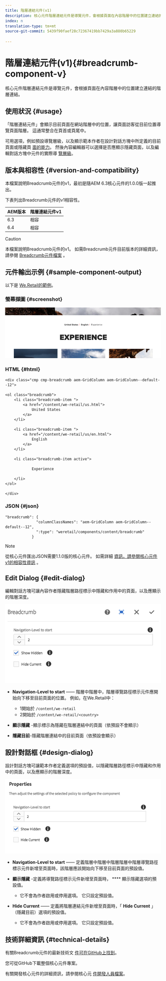 ```yaml
---
title: 階層連結元件(v1)
description: 核心元件階層連結元件是導覽元件，會根據頁面在內容階層中的位置建立連結的階層連結。
index: n
translation-type: tm+mt
source-git-commit: 5439f90faef28c72367419bb7429a3a880b65229

---
```



# 階層連結元件(v1){#breadcrumb-component-v}

核心元件階層連結元件是導覽元件，會根據頁面在內容階層中的位置建立連結的階層連結。

## 使用狀況 {#usage}

「階層連結元件」會顯示目前頁面在網站階層中的位置，讓頁面訪客從目前位置導覽頁面階層。 這通常整合在頁首或頁尾中。

可用選項，例如預設導覽層級，以及顯示範本作者在設計對話方塊中所定義的目前頁面或隱藏頁 [面的能力](breadcrumb-v1.md#main-pars_title_1995166862)。 然後內容編輯器可以選擇是否應顯示隱藏頁面，以及編輯對話方塊中元件的實際導 [覽層級](breadcrumb-v1.md#main-pars_title)。

## 版本與相容性 {#version-and-compatibility}

本檔案說明Breadcrumb元件的v1，最初是隨AEM 6.3核心元件的1.0.0版一起推出。

下表列出Breadcrumb元件的v1相容性。

| AEM版本 | 階層連結元件v1 |
|--- |--- |
| 6.3 | 相容 |
| 6.4 | 相容 |

>[!CAUTION]
>
>本檔案說明Breadcrumb元件的v1。
>如需Breadcrumb元件目前版本的詳細資訊，請參閱 [Breadcrumb元件檔案](breadcrumb.md) 。

## 元件輸出示例 {#sample-component-output}

以下是 [We.Retail的範例](https://helpx.adobe.com/experience-manager/6-4/sites/developing/using/we-retail.html)。

### 螢幕擷圖 {#screenshot}

![](assets/chlimage_1-33.png)

### HTML {#html}

```
<div class="cmp cmp-breadcrumb aem-GridColumn aem-GridColumn--default--12">

<ol class="breadcrumb">
    <li class="breadcrumb-item ">
        <a href="/content/we-retail/us.html">
            United States
        </a>
    </li>

    <li class="breadcrumb-item ">
        <a href="/content/we-retail/us/en.html">
            English
        </a>
    </li>

    <li class="breadcrumb-item active">
        
            Experience
        
    </li>
</ol>
 
</div>
```

### JSON {#json}

```
"breadcrumb": {
              "columnClassNames": "aem-GridColumn aem-GridColumn--default--12",
              ":type": "weretail/components/content/breadcrumb"
            }
```

>[!NOTE]
>
>從核心元件匯出JSON需要1.1.0版的核心元件。 如需詳細 [資訊，請參閱核心元件v1的相容性資訊](versions.md#main-pars_title_236368006) 。

## Edit Dialog {#edit-dialog}

編輯對話方塊可讓內容作者隱藏階層路徑標示中隱藏和作用中的頁面，以及應顯示的階層深度。

![](assets/chlimage_1-34.png)

* **Navigation-Level to start** —— 階層中階層中，階層導覽路徑標示元件應開始向下移至目前頁面的位置。 例如，在We.Retail中：

   * 1開始於 `/content/we-retail`
   * 2開始於 `/content/we-retail/<country>`

* **顯示隱藏** -顯示標示為隱藏在階層連結中的頁面（依預設不會顯示）
* **隱藏目前**-隱藏階層連結中的目前頁面（依預設會顯示）

## 設計對話框 {#design-dialog}

設計對話方塊可讓範本作者定義選項的預設值，以隱藏階層路徑標示中隱藏和作用中的頁面，以及應顯示的階層深度。

![](assets/chlimage_1-35.png)

* **Navigation-Level to start** —— 定義階層中階層中階層階層中階層導覽路徑標示元件新增至頁面時，該階層應該開始向下移至目前頁面的預設值。
* **顯示隱藏** -定義將導覽路徑標示元件新增至頁面時， **** 顯示隱藏選項的預設值。

   * 它不會為作者啟用或停用選項。 它只設定預設值。

* **Hide Current** —— 定義將階層連結元件新增至頁面時，「 **Hide Current** 」（隱藏目前）選項的預設值。

   * 它不會為作者啟用或停用選項。 它只設定預設值。

## 技術詳細資訊 {#technical-details}

有關Breadcrumb元件的最新技術文 [件可在GitHub上找到](https://github.com/adobe/aem-core-wcm-components/tree/master/content/src/content/jcr_root/apps/core/wcm/components/breadcrumb/v1/breadcrumb)。

您可從GitHub下載整個核心元件專案。

有關開發核心元件的詳細資訊，請參閱核心元 [件開發人員檔案](developing.md)。
